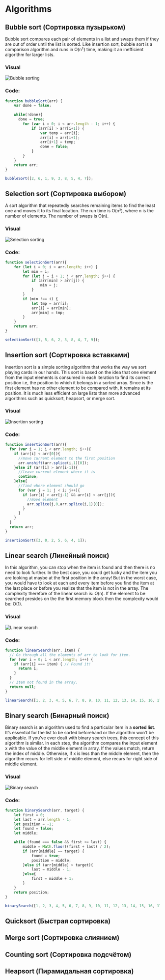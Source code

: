 # Algorithms

## Bubble sort (Сортировка пузырьком)
Bubble sort compares each pair of elements in a list and swaps them if they are out of order until the list is sorted. Like insertion sort, bubble sort is a comparison algorithm and runs in O(n²) time, making it an inefficient algorithm for larger lists.

### Visual
![Bubble sorting](bubbleSort/bubbleSort.gif)

### Code:
```javascript
function bubbleSort(arr) {
    var done = false;
  
    while(!done){
      done = true;
        for (var i = 0; i < arr.length - 1; i++) {
            if (arr[i] > arr[i+1]) {
                var temp = arr[i];
                arr[i] = arr[i+1];
                arr[i+1] = temp;
                done = false;
            }
        }
    }
    return arr;
}

bubbleSort([2, 6, 1, 9, 3, 8, 5, 4, 7]);
```

## Selection sort (Сортировка выбором)
A sort algorithm that repeatedly searches remaining items to find the least one and moves it to its final location. The run time is O(n²), where n is the number of elements. The number of swaps is O(n).

### Visual
![Selection sorting](selectionSort/selectionSort.gif)

### Code:
```javascript
function selectionSort(arr){
    for (let i = 0; i < arr.length; i++) {
        let min = i;
        for (let j = i + 1; j < arr.length; j++) {
            if (arr[min] > arr[j]) {
                min = j;
            }
        }
        if (min !== i) {
            let tmp = arr[i];
            arr[i] = arr[min];
            arr[min] = tmp;
        }
    }
    return arr;
}

selectionSort([1, 5, 6, 2, 3, 8, 4, 7, 9]);
```

## Insertion sort (Сортировка вставками)
Insertion sort is a simple sorting algorithm that works the way we sort playing cards in our hands. This sort is based on the idea that one element from the input elements is consumed in each iteration to find its correct position i.e, the position to which it belongs in a sorted array. Since is the first element has no other element to be compared with, it remains at its position. It is much less efficient on large lists than more advanced algorithms such as quicksort, heapsort, or merge sort.

### Visual
![Insertion sorting](insertionSort/insertionSort.gif)

### Code:
```javascript
function insertionSort(arr){
  for (var i = 1; i < arr.length; i++){
    if (arr[i] < arr[0]){
      //move current element to the first position
      arr.unshift(arr.splice(i,1)[0]);
    }else if (arr[i] > arr[i-1]){
      //leave current element where it is
      continue;
    }else{
      //find where element should go
      for (var j = 1; j < i; j++){
        if (arr[i] > arr[j-1] && arr[i] < arr[j]){
          //move element
          arr.splice(j,0,arr.splice(i,1)[0]);
        }
      }
    }
  }
  return arr;
}

insertionSort([3, 0, 2, 5, 6, 4, 1]);
```

## Linear search (Линейный поиск)
In this algorithm, you can stop when the item is found and then there is no need to look further. In the best case, you could get lucky and the item you are looking at maybe at the first position in the array! But in the worst case, you would have to look at each and every item before you find the item at the last place or before you realize that the item is not in the array. The complexity therefore of the linear search is: O(n). If the element to be searched presides on the the first memory block then the complexity would be: O(1).

### Visual
![Linear search](linearSearch/linearSearch.gif)

### Code:
```javascript
function linearSearch(arr, item) {
  // Go through all the elements of arr to look for item.
  for (var i = 0; i < arr.length; i++) {
    if (arr[i] === item) { // Found it!
      return i;
    }
  }
  // Item not found in the array.
  return null;
}

linearSearch([1, 2, 3, 4, 5, 6, 7, 8, 9, 10, 11, 12, 13, 14, 15, 16, 17, 18, 19, 20], 13);
```

## Binary search (Бинарный поиск)
Binary search is an algorithm used to find a particular item in a **sorted list**. It’s essential for the list to be sorted beforehand or the algorithm won’t be applicable. If you’ve ever dealt with binary search trees, this concept of this algorithm is similar. In each step, the algorithm compares the input element x with the value of the middle element in array. If the values match, return the index of middle. Otherwise, if x is less than the middle element, then the algorithm recurs for left side of middle element, else recurs for right side of middle element.

### Visual
![Binary search](binarySearch/binarySearch.gif)

### Code:
```javascript
function binarySearch(arr, target) {
    let first = 0;
    let last = arr.length - 1;
    let position = -1;
    let found = false;
    let middle;

    while (found === false && first <= last) {
        middle = Math.floor((first + last) / 2);
        if (arr[middle] == target) {
            found = true;
            position = middle;
        }else if (arr[middle] > target){
            last = middle - 1;
        }else{
            first = middle + 1;
        }
    }
    return position;
}

binarySearch([1, 2, 3, 4, 5, 6, 7, 8, 9, 10, 11, 12, 13, 14, 15, 16, 17, 18, 19, 20], 13);
```

## Quicksort (Быстрая сортировка)

## Merge sort (Сортировка слиянием)

## Counting sort (Сортировка подсчётом)

## Heapsort (Пирамидальная сортировка)
